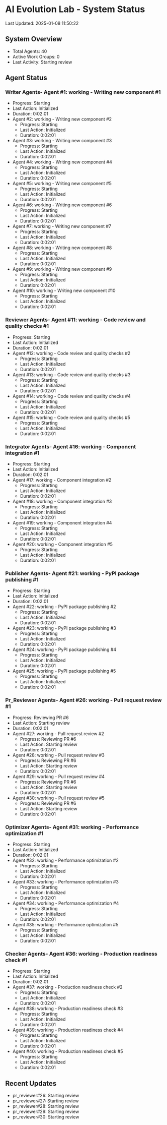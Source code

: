 # AI Evolution Lab - System Status
Last Updated: 2025-01-08 11:50:22

## System Overview
- Total Agents: 40
- Active Work Groups: 0
- Last Activity: Starting review

## Agent Status

### Writer Agents- Agent #1: working - Writing new component #1
  - Progress: Starting
  - Last Action: Initialized
  - Duration: 0:02:01
- Agent #2: working - Writing new component #2
  - Progress: Starting
  - Last Action: Initialized
  - Duration: 0:02:01
- Agent #3: working - Writing new component #3
  - Progress: Starting
  - Last Action: Initialized
  - Duration: 0:02:01
- Agent #4: working - Writing new component #4
  - Progress: Starting
  - Last Action: Initialized
  - Duration: 0:02:01
- Agent #5: working - Writing new component #5
  - Progress: Starting
  - Last Action: Initialized
  - Duration: 0:02:01
- Agent #6: working - Writing new component #6
  - Progress: Starting
  - Last Action: Initialized
  - Duration: 0:02:01
- Agent #7: working - Writing new component #7
  - Progress: Starting
  - Last Action: Initialized
  - Duration: 0:02:01
- Agent #8: working - Writing new component #8
  - Progress: Starting
  - Last Action: Initialized
  - Duration: 0:02:01
- Agent #9: working - Writing new component #9
  - Progress: Starting
  - Last Action: Initialized
  - Duration: 0:02:01
- Agent #10: working - Writing new component #10
  - Progress: Starting
  - Last Action: Initialized
  - Duration: 0:02:01

### Reviewer Agents- Agent #11: working - Code review and quality checks #1
  - Progress: Starting
  - Last Action: Initialized
  - Duration: 0:02:01
- Agent #12: working - Code review and quality checks #2
  - Progress: Starting
  - Last Action: Initialized
  - Duration: 0:02:01
- Agent #13: working - Code review and quality checks #3
  - Progress: Starting
  - Last Action: Initialized
  - Duration: 0:02:01
- Agent #14: working - Code review and quality checks #4
  - Progress: Starting
  - Last Action: Initialized
  - Duration: 0:02:01
- Agent #15: working - Code review and quality checks #5
  - Progress: Starting
  - Last Action: Initialized
  - Duration: 0:02:01

### Integrator Agents- Agent #16: working - Component integration #1
  - Progress: Starting
  - Last Action: Initialized
  - Duration: 0:02:01
- Agent #17: working - Component integration #2
  - Progress: Starting
  - Last Action: Initialized
  - Duration: 0:02:01
- Agent #18: working - Component integration #3
  - Progress: Starting
  - Last Action: Initialized
  - Duration: 0:02:01
- Agent #19: working - Component integration #4
  - Progress: Starting
  - Last Action: Initialized
  - Duration: 0:02:01
- Agent #20: working - Component integration #5
  - Progress: Starting
  - Last Action: Initialized
  - Duration: 0:02:01

### Publisher Agents- Agent #21: working - PyPI package publishing #1
  - Progress: Starting
  - Last Action: Initialized
  - Duration: 0:02:01
- Agent #22: working - PyPI package publishing #2
  - Progress: Starting
  - Last Action: Initialized
  - Duration: 0:02:01
- Agent #23: working - PyPI package publishing #3
  - Progress: Starting
  - Last Action: Initialized
  - Duration: 0:02:01
- Agent #24: working - PyPI package publishing #4
  - Progress: Starting
  - Last Action: Initialized
  - Duration: 0:02:01
- Agent #25: working - PyPI package publishing #5
  - Progress: Starting
  - Last Action: Initialized
  - Duration: 0:02:01

### Pr_Reviewer Agents- Agent #26: working - Pull request review #1
  - Progress: Reviewing PR #6
  - Last Action: Starting review
  - Duration: 0:02:01
- Agent #27: working - Pull request review #2
  - Progress: Reviewing PR #6
  - Last Action: Starting review
  - Duration: 0:02:01
- Agent #28: working - Pull request review #3
  - Progress: Reviewing PR #6
  - Last Action: Starting review
  - Duration: 0:02:01
- Agent #29: working - Pull request review #4
  - Progress: Reviewing PR #6
  - Last Action: Starting review
  - Duration: 0:02:01
- Agent #30: working - Pull request review #5
  - Progress: Reviewing PR #6
  - Last Action: Starting review
  - Duration: 0:02:01

### Optimizer Agents- Agent #31: working - Performance optimization #1
  - Progress: Starting
  - Last Action: Initialized
  - Duration: 0:02:01
- Agent #32: working - Performance optimization #2
  - Progress: Starting
  - Last Action: Initialized
  - Duration: 0:02:01
- Agent #33: working - Performance optimization #3
  - Progress: Starting
  - Last Action: Initialized
  - Duration: 0:02:01
- Agent #34: working - Performance optimization #4
  - Progress: Starting
  - Last Action: Initialized
  - Duration: 0:02:01
- Agent #35: working - Performance optimization #5
  - Progress: Starting
  - Last Action: Initialized
  - Duration: 0:02:01

### Checker Agents- Agent #36: working - Production readiness check #1
  - Progress: Starting
  - Last Action: Initialized
  - Duration: 0:02:01
- Agent #37: working - Production readiness check #2
  - Progress: Starting
  - Last Action: Initialized
  - Duration: 0:02:01
- Agent #38: working - Production readiness check #3
  - Progress: Starting
  - Last Action: Initialized
  - Duration: 0:02:01
- Agent #39: working - Production readiness check #4
  - Progress: Starting
  - Last Action: Initialized
  - Duration: 0:02:01
- Agent #40: working - Production readiness check #5
  - Progress: Starting
  - Last Action: Initialized
  - Duration: 0:02:01


## Recent Updates
- pr_reviewer#26: Starting review
- pr_reviewer#27: Starting review
- pr_reviewer#28: Starting review
- pr_reviewer#29: Starting review
- pr_reviewer#30: Starting review
